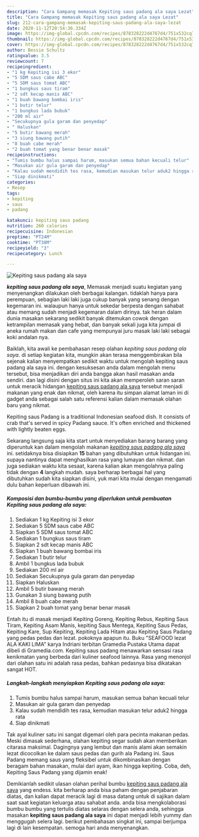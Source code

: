 ```yaml
---
description: "Cara Gampang memasak Kepiting saus padang ala saya Lezat"
title: "Cara Gampang memasak Kepiting saus padang ala saya Lezat"
slug: 212-cara-gampang-memasak-kepiting-saus-padang-ala-saya-lezat
date: 2020-11-12T20:54:36.334Z
image: https://img-global.cpcdn.com/recipes/878328222d4767d4/751x532cq70/kepiting-saus-padang-ala-saya-foto-resep-utama.jpg
thumbnail: https://img-global.cpcdn.com/recipes/878328222d4767d4/751x532cq70/kepiting-saus-padang-ala-saya-foto-resep-utama.jpg
cover: https://img-global.cpcdn.com/recipes/878328222d4767d4/751x532cq70/kepiting-saus-padang-ala-saya-foto-resep-utama.jpg
author: Bessie Schultz
ratingvalue: 3.5
reviewcount: 7
recipeingredient:
- "1 kg Kepiting isi 3 ekor"
- "5 SDM saus cabe ABC"
- "5 SDM saus tomat ABC"
- "1 bungkus saus tiram"
- "2 sdt kecap manis ABC"
- "1 buah bawang bombai iris"
- "1 butir telur"
- "1 bungkus lada bubuk"
- "200 ml air"
- "Secukupnya gula garam dan penyedap"
- " Haluskan"
- "5 butir bawang merah"
- "3 siung bawang putih"
- "8 buah cabe merah"
- "2 buah tomat yang benar benar masak"
recipeinstructions:
- "Tumis bumbu halus sampai harum, masukan semua bahan kecuali telur"
- "Masukan air gula garam dan penyedap"
- "Kalau sudah mendidih tes rasa, kemudian masukan telur aduk2 hingga rata"
- "Siap dinikmati"
categories:
- Resep
tags:
- kepiting
- saus
- padang

katakunci: kepiting saus padang 
nutrition: 260 calories
recipecuisine: Indonesian
preptime: "PT24M"
cooktime: "PT38M"
recipeyield: "3"
recipecategory: Lunch

---
```



![Kepiting saus padang ala saya](https://img-global.cpcdn.com/recipes/878328222d4767d4/751x532cq70/kepiting-saus-padang-ala-saya-foto-resep-utama.jpg)

<b><i>kepiting saus padang ala saya</i></b>, Memasak menjadi suatu kegiatan yang menyenangkan dilakukan oleh berbagai kalangan. tidaklah hanya para perempuan, sebagian laki laki juga cukup banyak yang senang dengan kegemaran ini. walaupun hanya untuk sekedar berpesta dengan sahabat atau memang sudah menjadi kegemaran dalam dirinya. tak heran dalam dunia masakan sekarang sedikit banyak ditemukan cowok dengan ketrampilan memasak yang hebat, dan banyak sekali juga kita jumpai di aneka rumah makan dan cafe yang mempunyai juru masak laki laki sebagai koki andalan nya.

Baiklah, kita awali ke pembahasan resep olahan <i>kepiting saus padang ala saya</i>. di setiap kegiatan kita, mungkin akan terasa menggembirakan bila sejenak kalian menyempatkan sedikit waktu untuk mengolah kepiting saus padang ala saya ini. dengan kesuksesan anda dalam mengolah menu tersebut, bisa menjadikan diri anda bangga akan hasil masakan anda sendiri. dan lagi disini dengan situs ini kita akan memperoleh saran saran untuk meracik hidangan <u>kepiting saus padang ala saya</u> tersebut menjadi makanan yang enak dan nikmat, oleh karena itu simpan alamat laman ini di gadget anda sebagai salah satu referensi kalian dalam memasak olahan baru yang nikmat.

Kepiting saus Padang is a traditional Indonesian seafood dish. It consists of crab that&#39;s served in spicy Padang sauce. It&#39;s often enriched and thickened with lightly beaten eggs.


Sekarang langsung saja kita start untuk menyediakan barang barang yang diperuntuk kan dalam mengolah makanan <u><i>kepiting saus padang ala saya</i></u> ini. setidaknya bisa disiapkan <b>15</b> bahan yang dibutuhkan untuk hidangan ini. supaya nantinya dapat menghasilkan rasa yang lumayan dan nikmat. dan juga sediakan waktu kita sesaat, karena kalian akan mengolahnya paling tidak dengan <b>4</b> langkah mudah. saya berharap berbagai hal yang dibutuhkan sudah kita siapkan disini, yuk mari kita mulai dengan mengamati dulu bahan keperluan dibawah ini.

<!--inarticleads1-->

##### Komposisi dan bumbu-bumbu yang diperlukan untuk pembuatan Kepiting saus padang ala saya:

1. Sediakan 1 kg Kepiting isi 3 ekor
1. Sediakan 5 SDM saus cabe ABC
1. Siapkan 5 SDM saus tomat ABC
1. Sediakan 1 bungkus saus tiram
1. Siapkan 2 sdt kecap manis ABC
1. Siapkan 1 buah bawang bombai iris
1. Sediakan 1 butir telur
1. Ambil 1 bungkus lada bubuk
1. Sediakan 200 ml air
1. Sediakan Secukupnya gula garam dan penyedap
1. Siapkan  Haluskan
1. Ambil 5 butir bawang merah
1. Gunakan 3 siung bawang putih
1. Ambil 8 buah cabe merah
1. Siapkan 2 buah tomat yang benar benar masak


Entah itu di masak menjadi Kepiting Goreng, Kepiting Rebus, Kepiting Saus Tiram, Kepiting Asam Manis, kepiting Saus Mentega, Kepiting Saus Pedas, Kepiting Kare, Sup Kepiting, Kepiting Lada Hitam atau Kepiting Saus Padang yang pedas pedas dan lezat. pokoknya apapun itu. Buku &#34;SEAFOOD lezat ALA KAKI LIMA&#34; karya Indriani terbitan Gramedia Pustaka Utama dapat dibeli di Gramedia.com. Kepiting saus padang menawarkan sensasi rasa kenikmatan yang berbeda dari kuliner seafood lainnya. Rasa yang menonjol dari olahan satu ini adalah rasa pedas, bahkan pedasnya bisa dikatakan sangat HOT. 

<!--inarticleads2-->

##### Langkah-langkah menyiapkan Kepiting saus padang ala saya:

1. Tumis bumbu halus sampai harum, masukan semua bahan kecuali telur
1. Masukan air gula garam dan penyedap
1. Kalau sudah mendidih tes rasa, kemudian masukan telur aduk2 hingga rata
1. Siap dinikmati


Tak ayal kuliner satu ini sangat digemari oleh para pecinta makanan pedas. Meski dimasak sederhana, olahan kepiting segar sudah akan memberikan citarasa maksimal. Dagingnya yang lembut dan manis alami akan semakin lezat dicocolkan ke dalam saus pedas dan gurih ala Padang ini. Saus Padang memang saus yang fleksibel untuk dikombinasikan dengan beragam bahan masakan, mulai dari ayam, ikan hingga kepiting. Coba, deh, Kepiting Saus Padang yang dijamin enak! 

Demikianlah sedikit ulasan olahan perihal bumbu <u>kepiting saus padang ala saya</u> yang endess. kita berharap anda bisa paham dengan penjabaran diatas, dan kalian dapat meracik lagi di masa datang untuk di sajikan dalam saat saat kegiatan keluarga atau sahabat anda. anda bisa mengkolaborasi bumbu bumbu yang tertulis diatas selaras dengan selera anda, sehingga masakan <b>kepiting saus padang ala saya</b> ini dapat menjadi lebih yummy dan menggugah selera lagi. berikut pembahasan singkat ini, sampai berjumpa lagi di lain kesempatan. semoga hari anda menyenangkan.

